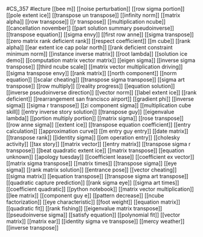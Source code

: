 #CS_357
#lecture
[[bee m]]
[[noise perturbation]]
[[row sigma portion]]
[[pole extent ice]]
[[transpose un transpose]]
[[infinity norm]]
[[matrix alpha]]
[[row transpose]]
[[r transpose]]
[[multiplication ncube]]
[[cancellation november]]
[[part solution summary pseudoinverse]]
[[transpose equation]]
[[sigma envy]]
[[first row anne]]
[[sigma transpose]]
[[zero matrix rank deficient rank]]
[[respect coefficient]]
[[m cube]]
[[rank alpha]]
[[ear extent ice cap polar north]]
[[rank deficient constraint minimum norm]]
[[instance inverse matrix]]
[[root lambda]]
[[solution ice demo]]
[[computation matrix vector matrix]]
[[eigen sigma]]
[[inverse sigma transpose]]
[[third ncube scale]]
[[matrix vector multiplication driving]]
[[sigma transpose envy]]
[[rank matrix]]
[[north component]]
[[norm equation]]
[[scalar cheating]]
[[transpose sigma transpose]]
[[sigma art transpose]]
[[row multiply]]
[[reality progress]]
[[equation solution]]
[[inverse pseudoinverse direction]]
[[vector norm]]
[[label extent ice]]
[[rank deficient]]
[[rearrangement san francisco airport]]
[[gradient phi]]
[[inverse sigma]]
[[sigma r transpose]]
[[zi component sigma]]
[[multiplication cube skill]]
[[entry inverse story solution]]
[[transpose guy]]
[[eigenvalue lambda]]
[[portion multiply portion]]
[[matrix sigma]]
[[rose transpose]]
[[row anne sigma]]
[[extent ice]]
[[transpose equation coefficient]]
[[entry calculation]]
[[approximation curve]]
[[m entry guy entry]]
[[date matrix]]
[[transpose rank]]
[[identity sigma]]
[[om operation entry]]
[[cholesky activity]]
[[tax story]]
[[matrix vector]]
[[entry matrix]]
[[transpose sigma r transpose]]
[[beat quadratic extent ice]]
[[matrix transpose]]
[[equation unknown]]
[[apology tuesday]]
[[coefficient lease]]
[[coefficient ex vector]]
[[matrix sigma transpose]]
[[matrix times]]
[[transpose sigma]]
[[eye sigma]]
[[rank matrix solution]]
[[entrance pose]]
[[vector cheating]]
[[sigma matrix]]
[[equation transpose]]
[[transpose sigma art transpose]]
[[quadratic capture prediction]]
[[rank sigma eye]]
[[sigma art times]]
[[coefficient quadratic]]
[[python notebook]]
[[matrix vector multiplication]]
[[lee matrix]]
[[component guy e]]
[[pattern decrease]]
[[ncube factorization]]
[[eye characteristic]]
[[foot weight]]
[[equation matrix]]
[[quadratic fit]]
[[rank fishing]]
[[eigenvalue matrix transpose]]
[[pseudoinverse sigma]]
[[satisfy equation]]
[[polynomial fit]]
[[vector matrix]]
[[matrix ear]]
[[identity sigma ve transpose]]
[[mercy weather]]
[[inverse transpose]]
